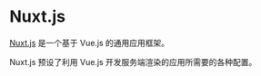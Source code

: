 # Nuxt.js

[Nuxt.js](https://www.nuxtjs.cn/) 是一个基于 Vue.js 的通用应用框架。

Nuxt.js 预设了利用 Vue.js 开发服务端渲染的应用所需要的各种配置。
